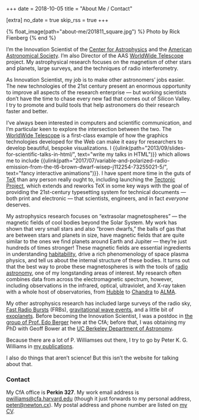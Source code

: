 +++
date = 2018-10-05
title = "About Me / Contact"

[extra]
no_date = true
skip_rss = true
+++

{% float_image(path="about-me/201811_square.jpg") %}
Photo by Rick Fienberg
{% end %}

I’m the Innovation Scientist of the
[Center for Astrophysics](https://www.cfa.harvard.edu/) and the
[American Astronomical Society](https://aas.org/). I’m also Director of the
AAS [WorldWide Telescope](http://worldwidetelescope.org/) project. My
astrophysical research focuses on the magnetism of other stars and planets,
large surveys, and the techniques of radio interferometry.

As Innovation Scientist, my job is to make other astronomers’ jobs easier. The
new technologies of the 21st century present an enormous opportunity to
improve all aspects of the research enterprise — but working scientists don’t
have the time to chase every new fad that comes out of Silicon Valley. I try
to promote and build tools that help astronomers do their research faster and
better.

I’ve always been interested in computers and scientific communication, and I’m
particular keen to explore the intersection between the two. The
[WorldWide Telescope](http://worldwidetelescope.org/) is a first-class example
of how the graphics technologies developed for the Web can make it easy
for researchers to develop beautiful, bespoke visualizations. I
{{ulink(path="2013/09/slides-for-scientific-talks-in-html/", text="write my talks in HTML")}} which 
allows me to include
{{ulink(path="2017/07/variable-and-polarized-radio-emission-from-the-t6-brown-dwarf-wisep-j112254-73255021-5/",
text="fancy interactive animations")}}. I have spent more time in the guts of
[TeX](https://en.wikipedia.org/wiki/TeX) than any person really ought to,
including launching the
[Tectonic Project](https://tectonic-typesetting.github.io/), which extends and
reworks TeX in some key ways with the goal of providing the 21st-century
typesetting system for technical documents — both print and electronic — that
scientists, engineers, and in fact _everyone_ deserves.

My astrophysics research focuses on “extrasolar magnetospheres” — the magnetic
fields of cool bodies beyond the Solar System. My work has shown that very
small stars and also “brown dwarfs,” the balls of gas that are between stars
and planets in size, have magnetic fields that are quite similar to the ones
we find planets around Earth and Jupiter — they’re just hundreds of times
stronger! These magnetic fields are essential ingredients in understanding
[habitability](https://en.wikipedia.org/wiki/Planetary_habitability), drive a
rich phenomenology of space plasma physics, and tell us about the internal
structure of these bodies. It turns out that the best way to probe these
magnetospheres is with the tools of
[radio astronomy](https://en.wikipedia.org/wiki/Radio_astronomy), one of my
longstanding areas of interest. My research often combines data from across
the electromagnetic spectrum, however, including observations in the infrared,
optical, ultraviolet, and X-ray taken with a whole host of observatories, from
[Hubble](https://en.wikipedia.org/wiki/Hubble_Space_Telescope) to
[Chandra](http://chandra.harvard.edu/) to
[ALMA](http://www.almaobservatory.org/).

My other astrophysics research has included large surveys of the radio sky,
[Fast Radio Bursts](https://en.wikipedia.org/wiki/Fast_radio_burst) (FRBs),
[gravitational wave events](https://en.wikipedia.org/wiki/GW170817), and a
little bit of [exoplanets](https://en.wikipedia.org/wiki/Exoplanet). Before
becoming the Innovation Scientist, I was a postdoc in
[the group of Prof. Edo Berger](https://www.transients.science/) here at the
CfA; before that, I was obtaining my PhD with Geoff Bower at the
[UC Berkeley Department of Astronomy](https://astro.berkeley.edu/).

Because there are a lot of P. Williamses out there, I try to go by Peter K. G.
Williams in [my publications](./pubs.md).

I also do things that aren’t science! But this isn’t the website for talking
about that.


### Contact

My CfA office is **Perkin 327**. My work email address is
[pwilliams@cfa.harvard.edu](mailto:pwilliams@cfa.harvard.edu) (though it just
forwards to my personal address, [peter@newton.cx](mailto:peter@newton.cx)).
My postal address and phone number are listed on [my CV](./cv.md).
